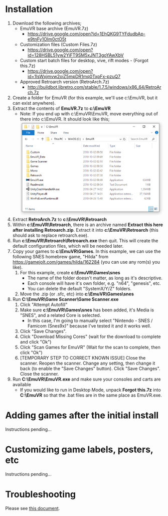 # Installation

1. Download the following archives;
   * EmuVR base archive (EmuVR.7z)
      * https://drive.google.com/open?id=1EhQKG9TYFdudbAp-e9tnFy1OIm0ctO5t
   * Customization files (Custom Files.7z)
      * https://drive.google.com/open?id=128HSBL51yw2YiFT9SM5xJNT3goYAwXbV
   * Custom start batch files for desktop, vive, rift modes - (Forgot this.7z)
      * https://drive.google.com/open?id=1IsWxjmvw2oiZ5mpDR1mq0TxpFx-pzuQ7
   * Approved Retroarch version (RetroArch.7z)
     * http://buildbot.libretro.com/stable/1.7.5/windows/x86_64/RetroArch.7z
2. Create a folder for EmuVR (for this example, we'll use c:\EmuVR, but it can exist anywhere).
3. Extract the contents of **EmuVR.7z** to **c:\EmuVR**
   * Note: If you end up with c:\EmuVR\EmuVR, move everything out of there into c:\EmuVR. It should look like this;
   ![](/images/install_emuvr_folder.png)
4. Extract **RetroArch.7z** to **c:\EmuVR\Retroarch**
5. Within **c:\EmuVR\Retroarch**, there is an archive named **Extract this here after installing Retroarch.zip**. Extract it into **c:\EmuVR\Retroarch** (this should ask to replace retroarch.exe).
6. Run **c:\EmuVR\Retroarch\Retroarch.exe** then quit. This will create the default configuration files, which will be needed later.
7. Copy your games to **c:\EmuVR\Games**. In this example, we can use the following SNES homebrew game, "Hilda" from https://gamejolt.com/games/hilda/162284 (you can use any rom(s) you like).
   1. For this example, create **c:\EmuVR\Games\snes**
      * The name of the folder doesn't matter, as long as it's descriptive.
      * Each console will have it's own folder, e.g. "n64", "genesis", etc.
      * You can delete the default "SystemX/Y/Z" folders.
   2. Move the .zip (or .sfc, etc) into **c:\EmuVR\Games\snes**
8. Run **C:\EmuVR\Game Scanner\Game Scanner.exe**
   1. Click "Attempt Autofill"
   2. Make sure **c:\EmuVR\Games\snes** has been added, it's Media is "SNES", and a related Core is selected.
      * In this case, I'm going to manually select "Nintendo - SNES / Famicom (Snes9x)" because I've tested it and it works well.
   3. Click "Save Changes".
   4. Click "Download Missing Cores" (wait for the download to complete and click "Ok")
   5. Click "Scan Games for EmuVR" (Wait for the scan to complete, then click "Ok")
   6. \[TEMPORARY STEP TO CORRECT KNOWN ISSUE\] Close the scanner. Reopen the scanner. Change any setting, then change it back (to enable the "Save Changes" button). Click "Save Changes". Close the scanner.
9. Run **C:\EmuVR\EmuVR.exe** and make sure your consoles and carts are available
   * If you would like to run in Desktop Mode, unpack **Forgot this.7z** into **C:\EmuVR** so that the .bat files are in the same place as EmuVR.exe. 

# Adding games after the initial install

Instructions pending...

# Customizing game labels, posters, etc

Instructions pending...

# Troubleshooting

Please see [this document](troubleshooting_known-issues.md).
